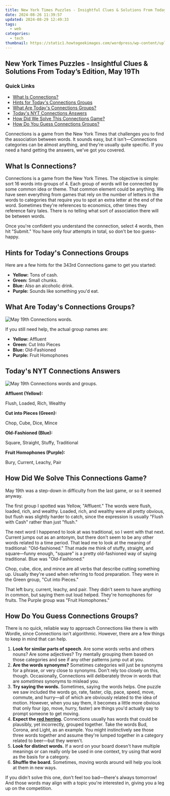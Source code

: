 ```yaml
---
title: New York Times Puzzles - Insightful Clues & Solutions From Today’s Edition, May 19Th
date: 2024-08-26 11:39:57
updated: 2024-08-29 12:49:33
tags:
  - web
categories:
  - tech
thumbnail: https://static1.howtogeekimages.com/wordpress/wp-content/uploads/2024/03/connections.jpg
---
```


## New York Times Puzzles - Insightful Clues & Solutions From Today’s Edition, May 19Th

### Quick Links

* [What Is Connections?](https://eaxpv-info.techidaily.com/new-2024-approved-from-biting-snippets-to-captivating-narratives-an-experts-guide-to-youtube-edits/)
* [Hints for Today's Connections Groups](https://screen-mirroring-recording.techidaily.com/in-2024-state-of-the-art-gaming-capture-systems-not-just-fbx-files/)
* [What Are Today's Connections Groups?](https://data-wizards.techidaily.com/m4v-recovery-strategies-for-mac-and-pc-users/)
* [Today's NYT Connections Answers](https://fox-links.techidaily.com/boosting-your-zoom-meetings-chromebook-edition/)
* [How Did We Solve This Connections Game?](https://ai-vdieo-software.techidaily.com/mobile-video-editing-made-easy-best-free-special-effects-apps/)
* [How Do You Guess Connections Groups?](https://youtube-videos.techidaily.com/2024-approved-10-best-fitness-channels-for-yogis/)

 Connections is a game from the New York Times that challenges you to find the association between words. It sounds easy, but it isn't—Connections categories can be almost anything, and they're usually quite specific. If you need a hand getting the answers, we've got you covered.

##  What Is Connections?

 Connections is a game from the New York Times. The objective is simple: sort 16 words into groups of 4\. Each group of words will be connected by some common idea or theme. That common element could be anything. We have seen everything from games that rely on the number of letters in the words to categories that require you to spot an extra letter at the end of the word. Sometimes they're references to economics, other times they reference fairy tales. There is no telling what sort of association there will be between words.

 Once you're confident you understand the connection, select 4 words, then hit "Submit." You have only four attempts in total, so don't be too guess-happy.

##  Hints for Today's Connections Groups

 Here are a few hints for the 343rd Connections game to get you started:

* **Yellow:** Tons of cash.
* **Green:** Small chunks.
* **Blue:** Also an alcoholic drink.
* **Purple:** Sounds like something you'd eat.

##  What Are Today's Connections Groups?

![May 19th Connections words.](https://static1.howtogeekimages.com/wordpress/wp-content/uploads/2024/05/may-19th-connections.png) 

 If you still need help, the actual group names are:

* **Yellow:** Affluent
* **Green:** Cut Into Pieces
* **Blue:** Old-Fashioned
* **Purple:** Fruit Homophones

##  Today's NYT Connections Answers

![May 19th Connections words and groups.](https://static1.howtogeekimages.com/wordpress/wp-content/uploads/2024/05/may-19th-connections-filled.png) 

**Affluent (Yellow):** 

 Flush, Loaded, Rich, Wealthy

**Cut into Pieces (Green):** 

 Chop, Cube, Dice, Mince

**Old-Fashioned (Blue):** 

 Square, Straight, Stuffy, Traditional

**Fruit Homophones (Purple):** 

 Bury, Current, Leachy, Pair

##  How Did We Solve This Connections Game?

 May 19th was a step-down in difficulty from the last game, or so it seemed anyway. 

 The first group I spotted was Yellow, "Affluent." The words were flush, loaded, rich, and wealthy. Loaded, rich, and wealthy were all pretty obvious, but flush was slightly harder to catch, since the expression is usually "Flush with Cash" rather than just "flush."

 The next word I happened to look at was traditional, so I went with that next. Current jumps out as an antonym, but there don't seem to be any other words related to a time period. That lead me to look at the meaning of traditional: "Old-fashioned." That made me think of stuffy, straight, and square—funny enough, "square" is a pretty old-fashioned way of saying traditional. Blue was "Old-Fashioned." 

 Chop, cube, dice, and mince are all verbs that describe cutting something up. Usually they're used when referring to food preparation. They were in the Green group, "Cut into Pieces." 

 That left bury, current, leachy, and pair. They didn't seem to have anything in common, but saying them out loud helped. They're homophones for fruits. The Purple group was "Fruit Homophones." 

##  How Do You Guess Connections Groups?

 There is no quick, reliable way to approach Connections like there is with Wordle, since Connections isn't algorithmic. However, there are a few things to keep in mind that can help.

1. **Look for similar parts of speech**. Are some words verbs and others nouns? Are some adjectives? Try mentally grouping them based on those categories and see if any other patterns jump out at you.
2. **Are the words synonyms?** Sometimes categories will just be synonyms for a phrase, or very close to synonyms. Don't rely too closely on this, though. Occasionally, Connections will deliberately throw in words that are _sometimes_ synonyms to mislead you.
3. **Try saying the words.** Sometimes, saying the words helps. One puzzle we saw included the words go, rate, faster, clip, pace, speed, move, commute, and hurry—all of which are obviously related to the idea of motion. However, when you say them, it becomes a little more obvious that only four (go, move, hurry, faster) are things you'd actually say to prompt someone to get moving.
4. **Expect the [red herring](https://www.merriam-webster.com/dictionary/red%20herring).** Connections usually has words that could be plausibly, yet incorrectly, grouped together. Take the words Bud, Corona, and Light, as an example. You might instinctively see those three words together and assume they're lumped together in a category related to beer—but they weren't.
5. **Look for distinct words.** If a word on your board doesn't have multiple meanings or can really only be used in one context, try using that word as the basis for a category.
6. **Shuffle the board.** Sometimes, moving words around will help you look at them in new ways.

 If you didn't solve this one, don't feel too bad—there's always tomorrow! And those words may align with a topic you're interested in, giving you a leg up on the competition.

<ins class="adsbygoogle"
     style="display:block"
     data-ad-format="autorelaxed"
     data-ad-client="ca-pub-7571918770474297"
     data-ad-slot="1223367746"></ins>



<ins class="adsbygoogle"
     style="display:block"
     data-ad-client="ca-pub-7571918770474297"
     data-ad-slot="8358498916"
     data-ad-format="auto"
     data-full-width-responsive="true"></ins>
